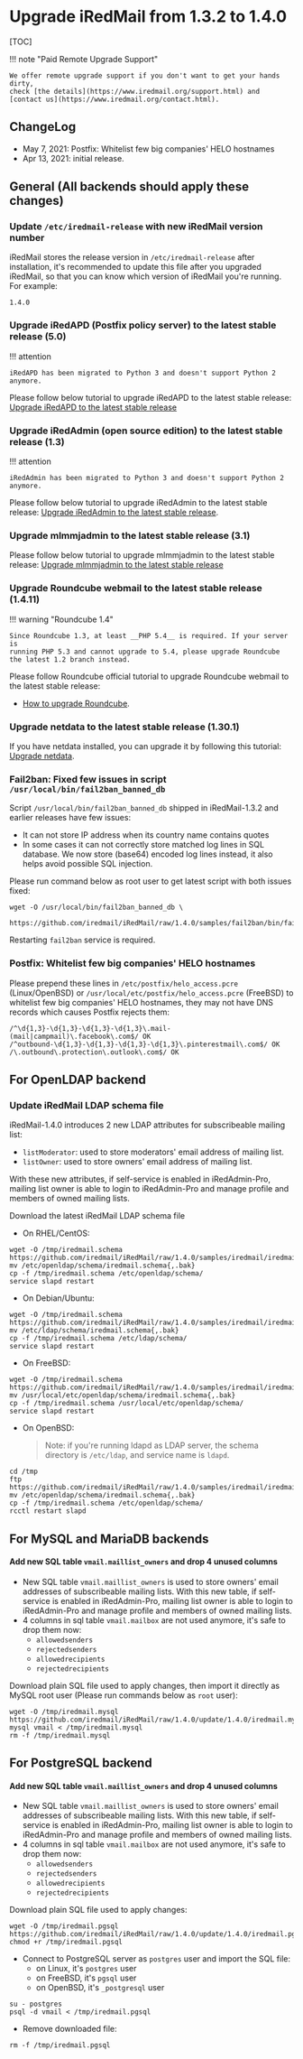 # Upgrade iRedMail from 1.3.2 to 1.4.0

[TOC]

!!! note "Paid Remote Upgrade Support"

    We offer remote upgrade support if you don't want to get your hands dirty,
    check [the details](https://www.iredmail.org/support.html) and
    [contact us](https://www.iredmail.org/contact.html).

## ChangeLog

* May 7, 2021: Postfix: Whitelist few big companies' HELO hostnames
* Apr 13, 2021: initial release.

## General (All backends should apply these changes)

### Update `/etc/iredmail-release` with new iRedMail version number

iRedMail stores the release version in `/etc/iredmail-release` after
installation, it's recommended to update this file after you upgraded iRedMail,
so that you can know which version of iRedMail you're running. For example:

```
1.4.0
```

### Upgrade iRedAPD (Postfix policy server) to the latest stable release (5.0)

!!! attention

    iRedAPD has been migrated to Python 3 and doesn't support Python 2 anymore.

Please follow below tutorial to upgrade iRedAPD to the latest stable release:
[Upgrade iRedAPD to the latest stable release](./upgrade.iredapd.html)

### Upgrade iRedAdmin (open source edition) to the latest stable release (1.3)

!!! attention

    iRedAdmin has been migrated to Python 3 and doesn't support Python 2 anymore.

Please follow below tutorial to upgrade iRedAdmin to the latest stable release:
[Upgrade iRedAdmin to the latest stable release](./migrate.or.upgrade.iredadmin.html).

### Upgrade mlmmjadmin to the latest stable release (3.1)

Please follow below tutorial to upgrade mlmmjadmin to the latest stable release:
[Upgrade mlmmjadmin to the latest stable release](./upgrade.mlmmjadmin.html)

### Upgrade Roundcube webmail to the latest stable release (1.4.11)

!!! warning "Roundcube 1.4"

    Since Roundcube 1.3, at least __PHP 5.4__ is required. If your server is
    running PHP 5.3 and cannot upgrade to 5.4, please upgrade Roundcube
    the latest 1.2 branch instead.

Please follow Roundcube official tutorial to upgrade Roundcube webmail to the
latest stable release:

* [How to upgrade Roundcube](https://github.com/roundcube/roundcubemail/wiki/Upgrade).

### Upgrade netdata to the latest stable release (1.30.1)

If you have netdata installed, you can upgrade it by following this tutorial:
[Upgrade netdata](./upgrade.netdata.html).

### Fail2ban: Fixed few issues in script `/usr/local/bin/fail2ban_banned_db`

Script `/usr/local/bin/fail2ban_banned_db` shipped in iRedMail-1.3.2 and
earlier releases have few issues:

- It can not store IP address when its country name contains quotes
- In some cases it can not correctly store matched log lines in SQL database.
  We now store (base64) encoded log lines instead, it also helps avoid possible
  SQL injection.

Please run command below as root user to get latest script with both issues fixed:

```
wget -O /usr/local/bin/fail2ban_banned_db \
    https://github.com/iredmail/iRedMail/raw/1.4.0/samples/fail2ban/bin/fail2ban_banned_db
```

Restarting `fail2ban` service is required.

### Postfix: Whitelist few big companies' HELO hostnames

Please prepend these lines in `/etc/postfix/helo_access.pcre` (Linux/OpenBSD)
or `/usr/local/etc/postfix/helo_access.pcre` (FreeBSD) to whitelist few big
companies' HELO hostnames, they may not have DNS records which causes Postfix
rejects them:

```
/^\d{1,3}-\d{1,3}-\d{1,3}-\d{1,3}\.mail-(mail|campmail)\.facebook\.com$/ OK
/^outbound-\d{1,3}-\d{1,3}-\d{1,3}-\d{1,3}\.pinterestmail\.com$/ OK
/\.outbound\.protection\.outlook\.com$/ OK
```

## For OpenLDAP backend

### Update iRedMail LDAP schema file

iRedMail-1.4.0 introduces 2 new LDAP attributes for subscribeable mailing list:

* `listModerator`: used to store moderators' email address of mailing list.
* `listOwner`: used to store owners' email address of mailing list.

With these new attributes, if self-service is enabled in iRedAdmin-Pro,
mailing list owner is able to login to iRedAdmin-Pro and manage profile and
members of owned mailing lists.

Download the latest iRedMail LDAP schema file

* On RHEL/CentOS:

```
wget -O /tmp/iredmail.schema https://github.com/iredmail/iRedMail/raw/1.4.0/samples/iredmail/iredmail.schema
mv /etc/openldap/schema/iredmail.schema{,.bak}
cp -f /tmp/iredmail.schema /etc/openldap/schema/
service slapd restart
```

* On Debian/Ubuntu:
```
wget -O /tmp/iredmail.schema https://github.com/iredmail/iRedMail/raw/1.4.0/samples/iredmail/iredmail.schema
mv /etc/ldap/schema/iredmail.schema{,.bak}
cp -f /tmp/iredmail.schema /etc/ldap/schema/
service slapd restart
```

* On FreeBSD:

```
wget -O /tmp/iredmail.schema https://github.com/iredmail/iRedMail/raw/1.4.0/samples/iredmail/iredmail.schema
mv /usr/local/etc/openldap/schema/iredmail.schema{,.bak}
cp -f /tmp/iredmail.schema /usr/local/etc/openldap/schema/
service slapd restart
```

* On OpenBSD:

    > Note: if you're running ldapd as LDAP server, the schema directory is
    > `/etc/ldap`, and service name is `ldapd`.

```
cd /tmp
ftp https://github.com/iredmail/iRedMail/raw/1.4.0/samples/iredmail/iredmail.schema
mv /etc/openldap/schema/iredmail.schema{,.bak}
cp -f /tmp/iredmail.schema /etc/openldap/schema/
rcctl restart slapd
```

## For MySQL and MariaDB backends

#### Add new SQL table `vmail.maillist_owners` and drop 4 unused columns

- New SQL table `vmail.maillist_owners` is used to store owners' email addresses
  of subscribeable mailing lists. With this new table, if self-service is enabled
  in iRedAdmin-Pro, mailing list owner is able to login to iRedAdmin-Pro and
  manage profile and members of owned mailing lists.
- 4 columns in sql table `vmail.mailbox` are not used anymore, it's safe to
  drop them now:
    - `allowedsenders`
    - `rejectedsenders`
    - `allowedrecipients`
    - `rejectedrecipients`

Download plain SQL file used to apply changes, then import it directly as
MySQL root user (Please run commands below as `root` user):

```
wget -O /tmp/iredmail.mysql https://github.com/iredmail/iRedMail/raw/1.4.0/update/1.4.0/iredmail.mysql
mysql vmail < /tmp/iredmail.mysql
rm -f /tmp/iredmail.mysql
```

## For PostgreSQL backend

#### Add new SQL table `vmail.maillist_owners` and drop 4 unused columns

- New SQL table `vmail.maillist_owners` is used to store owners' email addresses
  of subscribeable mailing lists. With this new table, if self-service is enabled
  in iRedAdmin-Pro, mailing list owner is able to login to iRedAdmin-Pro and
  manage profile and members of owned mailing lists.
- 4 columns in sql table `vmail.mailbox` are not used anymore, it's safe to
  drop them now:
    - `allowedsenders`
    - `rejectedsenders`
    - `allowedrecipients`
    - `rejectedrecipients`

Download plain SQL file used to apply changes:

```
wget -O /tmp/iredmail.pgsql https://github.com/iredmail/iRedMail/raw/1.4.0/update/1.4.0/iredmail.pgsql
chmod +r /tmp/iredmail.pgsql
```

* Connect to PostgreSQL server as `postgres` user and import the SQL file:
    * on Linux, it's `postgres` user
    * on FreeBSD, it's `pgsql` user
    * on OpenBSD, it's `_postgresql` user

```
su - postgres
psql -d vmail < /tmp/iredmail.pgsql
```

* Remove downloaded file:

```
rm -f /tmp/iredmail.pgsql
```
